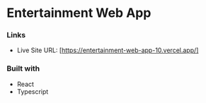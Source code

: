 # Entertainment Web App

### Links

- Live Site URL: [https://entertainment-web-app-10.vercel.app/]

### Built with

- React
- Typescript